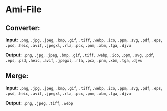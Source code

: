 # Ami-File
## Converter:

**Input:** `.png`, `.jpg`, `.jpeg`, `.bmp`, `.gif`, `.tiff`, `.webp`, `.ico`, `.ppm`, `.svg`, `.pdf`, `.eps`, `.psd`, `.heic`, `.avif`, `.jpegxl`, `.rla`, `.pcx`, `.pnm`, `.xbm`, `.tga`, `.djvu`

**Output:** `.png`, `.jpg`, `.jpeg`, `.bmp`, `.gif`, `.tiff`, `.webp`, `.ico`, `.ppm`, `.svg`, `.pdf`, `.eps`, `.psd`, `.heic`, `.avif`, `.jpegxl`, `.rla`, `.pcx`, `.pnm`, `.xbm`, `.tga`, `.djvu`


## Merge:

**Input:** `.png`, `.jpg`, `.jpeg`, `.bmp`, `.gif`, `.tiff`, `.webp`, `.ico`, `.ppm`, `.svg`, `.pdf`, `.eps`, `.psd`, `.heic`, `.avif`, `.jpegxl`, `.rla`, `.pcx`, `.pnm`, `.xbm`, `.tga`, `.djvu`

**Output:** `.png`, `.jpeg`, `.tiff`, `.webp`
